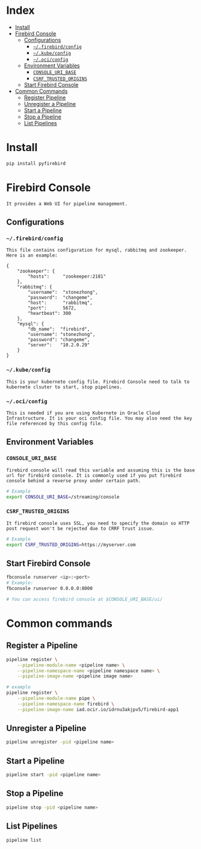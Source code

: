 # Index
* [Install](#install)
* [Firebird Console](#firebird-console)
    * [Configurations](#configurations)
        * [`~/.firebird/config`](#firebirdconfig)
        * [`~/.kube/config`](#kubeconfig)
        * [`~/.oci/config`](#ociconfig)
    * [Environment Variables](#environment-variables)
        * [`CONSOLE_URI_BASE`](#console_uri_base)
        * [`CSRF_TRUSTED_ORIGINS`](#csrf_trusted_origins)
    * [Start Firebird Console](#start-firebird-console)
* [Common Commands](#common-commands)
    * [Register Pipeline](#register-a-pipeline)
    * [Unregister a Pipeline](#unregister-a-pipeline)
    * [Start a Pipeline](#start-a-pipeline)
    * [Stop a Pipeline](#stop-a-pipeline)
    * [List Pipelines](#list-pipelines)

# Install
```bash
pip install pyfirebird
```

# Firebird Console
    It provides a Web UI for pipeline management.
## Configurations
### `~/.firebird/config`
    This file contains configuration for mysql, rabbitmq and zookeeper. Here is an example:
```
{
    "zookeeper": {
        "hosts":     "zookeeper:2181"
    },
    "rabbitmq": {
        "username":  "stonezhong",
        "password":  "changeme",
        "host":      "rabbitmq",
        "port":      5672,
        "heartbeat": 300
    },
    "mysql": {
        "db_name":  "firebird",
        "username": "stonezhong",
        "password": "changeme",
        "server":   "10.2.0.29"
    }
}
```
### `~/.kube/config`
    This is your kubernete config file. Firebird Console need to talk to kubernete clsuter to start, stop pipelines.

### `~/.oci/config`
    This is needed if you are using Kubernete in Oracle Cloud Infrastructure. It is your oci config file. You may also need the key file referenced by this config file.


## Environment Variables
### `CONSOLE_URI_BASE`
    firebird console will read this variable and assuming this is the base url for firebird console. It is commonly used if you put firebird console behind a reverse proxy under certain path.

```bash
# Example
export CONSOLE_URI_BASE=/streaming/console
```

### `CSRF_TRUSTED_ORIGINS`
    It firebird console uses SSL, you need to specify the domain so HTTP post request won't be rejected due to CRRF trust issue.

```bash
# Example
export CSRF_TRUSTED_ORIGINS=https://myserver.com
```

## Start Firebird Console
```bash
fbconsole runserver <ip>:<port>
# Example:
fbconsole runserver 0.0.0.0:8000

# You can access firebird console at $CONSOLE_URI_BASE/ui/
```

# Common commands
## Register a Pipeline
```bash
pipeline register \
    --pipeline-module-name <pipeline name> \
    --pipeline-namespace-name <pipeline namespace name> \
    --pipeline-image-name <pipeline image name>

# example
pipeline register \
    --pipeline-module-name pipe \
    --pipeline-namespace-name firebird \
    --pipeline-image-name iad.ocir.io/idrnu3akjpv5/firebird-app1
```

## Unregister a Pipeline
```bash
pipeline unregister -pid <pipeline name>
```

## Start a Pipeline
```bash
pipeline start -pid <pipeline name>
```

## Stop a Pipeline
```bash
pipeline stop -pid <pipeline name>
```

## List Pipelines
```bash
pipeline list
```
